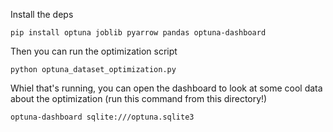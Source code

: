 Install the deps

```
pip install optuna joblib pyarrow pandas optuna-dashboard
```

Then you can run the optimization script

```
python optuna_dataset_optimization.py
```

Whiel that's running, you can open the dashboard to look at some cool data about the optimization (run this command from this directory!)

```
optuna-dashboard sqlite:///optuna.sqlite3
```

